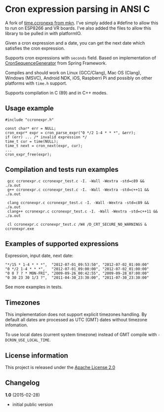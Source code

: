 Cron expression parsing in ANSI C
=================================

A fork of [time.ccronexp from mkn](https://github.com/mkn/time.ccronexpr). I've simply added a #define to allow this to run on ESP8266 and VR boards.  I've also added the files to allow this library to be pulled in with platformIO. 

Given a cron expression and a date, you can get the next date which satisfies the cron expression.

Supports cron expressions with `seconds` field. Based on implementation of [CronSequenceGenerator](https://github.com/spring-projects/spring-framework/blob/babbf6e8710ab937cd05ece20270f51490299270/spring-context/src/main/java/org/springframework/scheduling/support/CronSequenceGenerator.java) from Spring Framework.

Compiles and should work on Linux (GCC/Clang), Mac OS (Clang), Windows (MSVC), Android NDK, iOS, Raspberri Pi and possibly on other platforms with `time.h` support.

Supports compilation in C (89) and in C++ modes.

Usage example
-------------

    #include "ccronexpr.h"

    const char* err = NULL;
    cron_expr* expr = cron_parse_expr("0 */2 1-4 * * *", &err);
    if (err) ... /* invalid expression */
    time_t cur = time(NULL);
    time_t next = cron_next(expr, cur);
    ...
    cron_expr_free(expr);


Compilation and tests run examples
----------------------------------

     gcc ccronexpr.c ccronexpr_test.c -I. -Wall -Wextra -std=c89 && ./a.out
     g++ ccronexpr.c ccronexpr_test.c -I. -Wall -Wextra -std=c++11 && ./a.out

     clang ccronexpr.c ccronexpr_test.c -I. -Wall -Wextra -std=c89 && ./a.out
     clang++ ccronexpr.c ccronexpr_test.c -I. -Wall -Wextra -std=c++11 && ./a.out

     cl ccronexpr.c ccronexpr_test.c /W4 /D_CRT_SECURE_NO_WARNINGS & ccronexpr.exe

Examples of supported expressions
---------------------------------

Expression, input date, next date:

    "*/15 * 1-4 * * *",  "2012-07-01_09:53:50", "2012-07-02_01:00:00"
    "0 */2 1-4 * * *",   "2012-07-01_09:00:00", "2012-07-02_01:00:00"
    "0 0 7 ? * MON-FRI", "2009-09-26_00:42:55", "2009-09-28_07:00:00"
    "0 30 23 30 1/3 ?",  "2011-04-30_23:30:00", "2011-07-30_23:30:00"

See more examples in tests.

Timezones
---------

This implementation does not support explicit timezones handling. By default all dates are
processed as UTC (GMT) dates without timezone infomation. 

To use local dates (current system timezone) instead of GMT compile with `-DCRON_USE_LOCAL_TIME`.

License information
-------------------

This project is released under the [Apache License 2.0](http://www.apache.org/licenses/LICENSE-2.0)

Changelog
---------

**1.0** (2015-02-28)

 * initial public version
